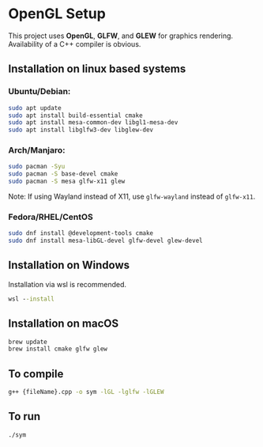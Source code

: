 # OpenGL Setup

This project uses **OpenGL**, **GLFW**, and **GLEW** for graphics rendering.
Availability of a C++ compiler is obvious.

## Installation on linux based systems

### Ubuntu/Debian:
```bash
sudo apt update
sudo apt install build-essential cmake
sudo apt install mesa-common-dev libgl1-mesa-dev
sudo apt install libglfw3-dev libglew-dev
```

### Arch/Manjaro:
```bash
sudo pacman -Syu
sudo pacman -S base-devel cmake
sudo pacman -S mesa glfw-x11 glew
```
Note: If using Wayland instead of X11, use ```glfw-wayland``` instead of ```glfw-x11```.

### Fedora/RHEL/CentOS
```bash
sudo dnf install @development-tools cmake
sudo dnf install mesa-libGL-devel glfw-devel glew-devel
```

## Installation on Windows
Installation via wsl is recommended.
```cmd
wsl --install
```

## Installation on macOS
```bash
brew update
brew install cmake glfw glew
```

## To compile
```bash
g++ {fileName}.cpp -o sym -lGL -lglfw -lGLEW
```

## To run
```bash
./sym
```
